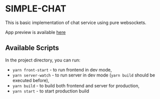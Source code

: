 # SIMPLE-CHAT

This is basic implementation of chat service using pure websockets.

App preview is available [here](http://simple-chat-tn.herokuapp.com/)

## Available Scripts

In the project directory, you can run:

- `yarn front-start` - to run frontend in dev mode,
- `yarn server-watch` - to run server in dev mode (`yarn build` should be executed before),
- `yarn build` - to build both frontend and server for production,
- `yarn start` - to start production build
